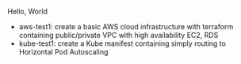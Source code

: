Hello, World

- aws-test1: create a basic AWS cloud infrastructure with terraform containing public/private VPC with high availability EC2, RDS 
- kube-test1: create a Kube manifest containing simply routing to Horizontal Pod Autoscaling
